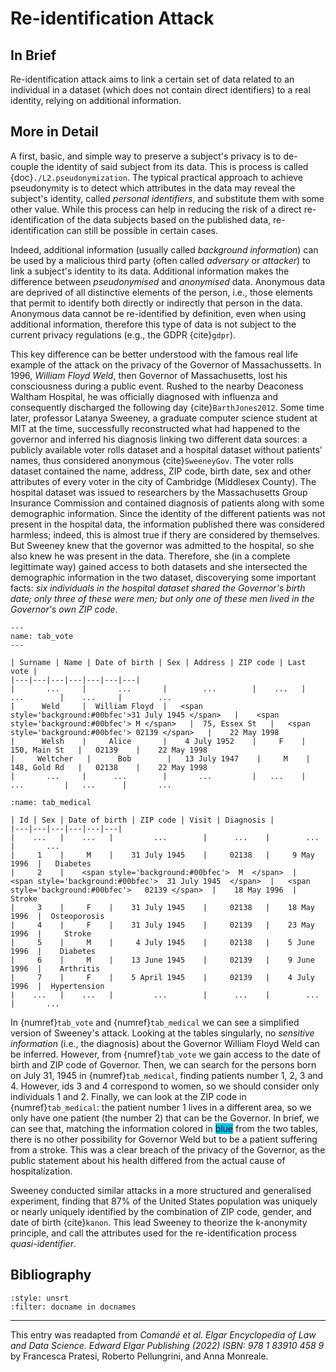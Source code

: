 # Re-identification Attack

## In Brief
Re-identification attack aims to link a certain set of data related to an individual in a dataset (which does not contain direct identifiers) to a real identity, relying on additional information.

## More in Detail

A first, basic, and simple way to preserve a subject's privacy is to
de-couple the identity of said subject from its data. This is process is
called {doc}`./L2.pseudonymization`. The typical practical approach to achieve
pseudonymity is to detect which attributes in the data may reveal the
subject's identity, called *personal identifiers*, and substitute them
with some other value. While this process can help in reducing the risk of a direct
re-identification of the data subjects based on the published data, re-identification can still be possible in certain cases. 

Indeed, additional information (usually called *background information*) can be used by a malicious third party (often called *adversary* or *attacker*) to link a subject's identity to its data.
Additional information makes the difference between *pseudonymised* and
*anonymised* data. Anonymous data are deprived of all distinctive
elements of the person, i.e., those elements that permit to identify
both directly or indirectly that person in the data. Anonymous data
cannot be re-identified by definition, even when using additional
information, therefore this type of data is not subject to the current privacy
regulations (e.g., the GDPR {cite}`gdpr`).

This key difference can be better understood with the famous real life
example of the attack on the privacy of the Governor of Massachussetts.
In 1996, *William Floyd Weld*, then Governor of Massachusetts, lost his
consciousness during a public event. Rushed to the nearby Deaconess
Waltham Hospital, he was officially diagnosed with influenza and
consequently discharged the following day {cite}`BarthJones2012`. Some time
later, professor Latanya Sweeney, a graduate computer science student at
MIT at the time, successfully reconstructed what had happened to the
governor and inferred his diagnosis linking two different data sources:
a publicly available voter rolls dataset and a hospital dataset without patients' names, thus
considered anonymous {cite}`SweeneyGov`. The voter rolls dataset contained
the name, address, ZIP code, birth date, sex and other attributes of
every voter in the city of Cambridge (Middlesex County). The hospital
dataset was issued to researchers by the Massachusetts Group Insurance
Commission and contained diagnosis of patients along with some demographic 
information. Since the identity of the different patients was not
present in the hospital data, the information published there
was considered harmless; indeed, this is almost true if thery are considered by themselves. But Sweeney knew that the governor was
admitted to the hospital, so she also knew he was present in the data.
Therefore, she (in a complete legittimate way) gained access to both datasets and she intersected the demographic information in the two
dataset, discoverying some important facts: *six individuals in the hospital dataset shared the Governor's
birth date; only three of these were men; but only one of these men lived
in the Governor's own ZIP code*.

<!--
\centering
[\[tab\_roll\]]{#tab_roll label="tab_roll"}

   **Surname**     **Name**      **Date of birth**   **Sex**   **Address**    **ZIP code**   **Last vote**
  ------------- --------------- ------------------- --------- -------------- -------------- ---------------
       ...            ...               ...            ...         ...            ...             ...
      Weld       William Floyd     31 July 1945         M      75, Essex St      02139        22 May 1998
      Welsh         Alice           4 July 1952         F      150, Main St      02139        22 May 1998
     Weltcher        Bob           13 July 1947         M      148, Gold Rd      02138        22 May 1998
       ...            ...               ...            ...         ...            ...             ...

  : Cambridge Voter Roll Dataset 

\centering
[\[tab\_hosp\]]{#tab_hosp label="tab_hosp"}

   **Id**   **Sex**   **Date of birth**   **ZIP code**    **Visit**     **Diagnosis**
  -------- --------- ------------------- -------------- -------------- ---------------
    ...       ...            ...              ...            ...             ...
     1         M        31 July 1945         02138        9 May 1996     Diabetes
     2         M        31 July 1945         02139       18 May 1996       Stroke
     3         F        31 July 1945         02138       18 May 1996    Osteoporosis
     4         F        31 July 1945         02139       23 May 1996       Stroke
     5         M         4 July 1945         02138       5 June 1996      Diabetes
     6         M        13 June 1945         02139       9 June 1996      Arthritis
     7         F        5 April 1945         02139       4 July 1996    Hypertension
    ...       ...            ...              ...            ...             ...

  : Hospital Dataset

-->
<!-- <span style='background:blue;color:white'> -->
```{table} Cambridge Voter Roll Dataset: this table represents an extract of the voter dataset.
---
name: tab_vote
---

| Surname | Name | Date of birth | Sex | Address | ZIP code | Last vote |
|---|---|---|---|---|---|---|
|       ...     |       ...       |        ...        |    ...   |      ...        |    ...     |        ...
|      Weld     |  William Floyd  |   <span style='background:#00bfec'>31 July 1945 </span>   |    <span style='background:#00bfec'> M </span>   |  75, Essex St   |   <span style='background:#00bfec'> 02139 </span>   |    22 May 1998
|      Welsh    |     Alice       |    4 July 1952    |     F    |  150, Main St   |   02139    |    22 May 1998
|     Weltcher 	 |      Bob        |   13 July 1947    |     M    |  148, Gold Rd   |   02138    |    22 May 1998
|       ...     |      ...        |       ...         |   ...    |     ...         |   ...      |       ...

```

```{table} Hospital Dataset: this table represents an extract of the medical dataset. Note that this table does not contain any direct identifiers, such as surnames or social security numbers.
:name: tab_medical

| Id | Sex | Date of birth | ZIP code | Visit | Diagnosis |
|---|---|---|---|---|---|
|    ...   |    ...   |         ...        |      ...    |        ...      |       ...
|     1    |     M    |    31 July 1945    |     02138   |     9 May 1996  |   Diabetes
|     2    |    <span style='background:#00bfec'>  M  </span>  |   <span style='background:#00bfec'>  31 July 1945  </span>  |   <span style='background:#00bfec'>   02139 </span>  |    18 May 1996  |     Stroke
|     3    |     F    |    31 July 1945    |     02138   |    18 May 1996  |  Osteoporosis
|     4    |     F    |    31 July 1945    |     02139   |    23 May 1996  |     Stroke
|     5    |     M    |     4 July 1945    |     02138   |    5 June 1996  |    Diabetes
|     6    |     M    |    13 June 1945    |     02139   |    9 June 1996  |    Arthritis
|     7    |     F    |    5 April 1945    |     02139   |    4 July 1996  |  Hypertension
|    ...   |    ...   |         ...        |      ...    |        ...      |       ...
```


In {numref}`tab_vote` and {numref}`tab_medical` we can see a simplified version of Sweeney's attack. 
Looking at the tables singularly, no *sensitive information* (i.e., the diagnosis) about the Governor William Floyd Weld can be inferred. However, from {numref}`tab_vote` we gain access to the date of birth and ZIP code of Governor. Then, we can search for the persons born on July 31, 1945 in {numref}`tab_medical`, finding patients number 1, 2, 3 and 4. However, ids 3 and 4 correspond to women, so we should consider only individuals 1 and 2. Finally, we can look at the ZIP code in {numref}`tab_medical`: the patient number 1 lives in a different area, so we only have one patient (the number 2) that can be the Governor. In brief, we can see that, matching the information colored in <span style='background:#00bfec'>blue</span> from the two tables, there is no other possibility for Governor Weld but to be a patient suffering from a stroke. This was a clear breach of the privacy of the Governor, as the public statement about his health differed from the actual cause of hospitalization.

Sweeney conducted similar attacks in a more structured and generalised experiment, finding that 87% of the United States population was uniquely or nearly uniquely identified by the combination of ZIP code, gender, and date of birth {cite}`kanon`. This lead Sweeney to theorize the k-anonymity principle, and call the attributes used for the re-identification process *quasi-identifier*.



## Bibliography

```{bibliography}
:style: unsrt
:filter: docname in docnames
```

---

This entry was readapted from *Comandé et al. Elgar Encyclopedia of Law and Data Science. Edward Elgar Publishing (2022) ISBN: 978 1 83910 458 9* by Francesca Pratesi, Roberto Pellungrini, and Anna Monreale.

